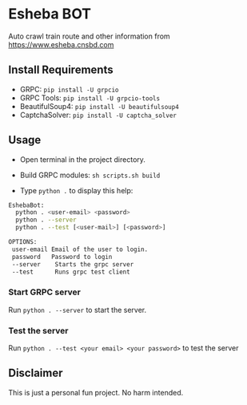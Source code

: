 # Esheba BOT

Auto crawl train route and other information from https://www.esheba.cnsbd.com

## Install Requirements

- GRPC: `pip install -U grpcio`
- GRPC Tools: `pip install -U grpcio-tools`
- BeautifulSoup4: `pip install -U beautifulsoup4`
- CaptchaSolver: `pip install -U captcha_solver`

## Usage

- Open terminal in the project directory.

- Build GRPC modules: `sh scripts.sh build`

- Type `python .` to display this help:

```bash
EshebaBot:
  python . <user-email> <password>
  python . --server
  python . --test [<user-mail>] [<password>]

OPTIONS:
 user-email Email of the user to login.
 password   Password to login
 --server    Starts the grpc server
 --test      Runs grpc test client

```

### Start GRPC server

Run `python . --server` to start the server.

### Test the server

Run `python . --test <your email> <your password>` to test the server

## Disclaimer

This is just a personal fun project. No harm intended.
